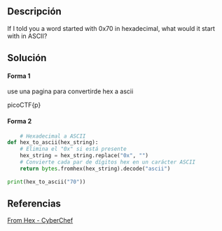 ## Descripción

If I told you a word started with 0x70 in hexadecimal, what would it start with in ASCII?
## Solución

#### Forma 1

use una pagina para convertirde hex a ascii

picoCTF{p}

#### Forma 2

```python
	# Hexadecimal a ASCII
def hex_to_ascii(hex_string):
    # Elimina el "0x" si está presente
    hex_string = hex_string.replace("0x", "")
    # Convierte cada par de dígitos hex en un carácter ASCII
    return bytes.fromhex(hex_string).decode("ascii")
    
print(hex_to_ascii("70"))

```
## Referencias

[From Hex - CyberChef](https://gchq.github.io/CyberChef/#recipe=From_Hex\('0x'\)&input=MHg3MA)